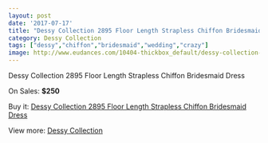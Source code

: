 ```yaml
---
layout: post
date: '2017-07-17'
title: "Dessy Collection 2895 Floor Length Strapless Chiffon Bridesmaid Dress"
category: Dessy Collection
tags: ["dessy","chiffon","bridesmaid","wedding","crazy"]
image: http://www.eudances.com/10404-thickbox_default/dessy-collection-2895-floor-length-strapless-chiffon-bridesmaid-dress.jpg
---
```

Dessy Collection 2895 Floor Length Strapless Chiffon Bridesmaid Dress

On Sales: **$250**
<a href="https://www.eudances.com/en/dessy-collection/3388-dessy-collection-2895-floor-length-strapless-chiffon-bridesmaid-dress.html"><amp-img layout="responsive" width="600" height="600" src="//www.eudances.com/10404-thickbox_default/dessy-collection-2895-floor-length-strapless-chiffon-bridesmaid-dress.jpg" alt="Dessy Collection 2895 Floor Length Strapless Chiffon Bridesmaid Dress 0" /></a>
<a href="https://www.eudances.com/en/dessy-collection/3388-dessy-collection-2895-floor-length-strapless-chiffon-bridesmaid-dress.html"><amp-img layout="responsive" width="600" height="600" src="//www.eudances.com/10407-thickbox_default/dessy-collection-2895-floor-length-strapless-chiffon-bridesmaid-dress.jpg" alt="Dessy Collection 2895 Floor Length Strapless Chiffon Bridesmaid Dress 1" /></a>
<a href="https://www.eudances.com/en/dessy-collection/3388-dessy-collection-2895-floor-length-strapless-chiffon-bridesmaid-dress.html"><amp-img layout="responsive" width="600" height="600" src="//www.eudances.com/10406-thickbox_default/dessy-collection-2895-floor-length-strapless-chiffon-bridesmaid-dress.jpg" alt="Dessy Collection 2895 Floor Length Strapless Chiffon Bridesmaid Dress 2" /></a>
<a href="https://www.eudances.com/en/dessy-collection/3388-dessy-collection-2895-floor-length-strapless-chiffon-bridesmaid-dress.html"><amp-img layout="responsive" width="600" height="600" src="//www.eudances.com/10405-thickbox_default/dessy-collection-2895-floor-length-strapless-chiffon-bridesmaid-dress.jpg" alt="Dessy Collection 2895 Floor Length Strapless Chiffon Bridesmaid Dress 3" /></a>

Buy it: [Dessy Collection 2895 Floor Length Strapless Chiffon Bridesmaid Dress](https://www.eudances.com/en/dessy-collection/3388-dessy-collection-2895-floor-length-strapless-chiffon-bridesmaid-dress.html "Dessy Collection 2895 Floor Length Strapless Chiffon Bridesmaid Dress")

View more: [Dessy Collection](https://www.eudances.com/en/60-Dessy-Collection "Dessy Collection")